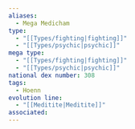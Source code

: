 ```yaml
---
aliases:
  - Mega Medicham
type:
  - "[[Types/fighting|fighting]]"
  - "[[Types/psychic|psychic]]"
mega type:
  - "[[Types/fighting|fighting]]"
  - "[[Types/psychic|psychic]]"
national dex number: 308
tags:
  - Hoenn
evolution line:
  - "[[Meditite|Meditite]]"
associated: 
---
```


